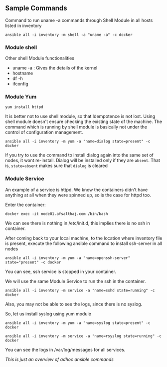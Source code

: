 ## Sample Commands

Command to run uname -a commands through Shell Module in all hosts listed in inventory
```
ansible all -i inventory -m shell -a "uname -a" -c docker

```

### Module shell

Other shell Module functionalities
* uname -a : Gives the details of the kernel
* hostname
* df -h
* ifconfig

### Module Yum
```
yum install httpd

```

It is better not to use shell module, so that Idempotence is not lost. Using shell module doesn't ensure checking the existing state of the machine. The command which is running by shell module is basically not under the control of configuration management.

```
ansible all -i inventory -m yum -a "name=dialog state=present" -c docker

```  

If you try to use the command to install dialog again into the same set of nodes, it wont re-install. Dialog will be installed only if they are `absent`. That is, `state=absent` makes sure that `dialog` is cleared

### Module Service

An example of a service is httpd. We know the containers didn't have anything at all when they were spinned up, so is the case for httpd too.

Enter the container:
```
docker exec -it node01.afsalthaj.com /bin/bash
```
We can see there is nothing in /etc/init.d, this implies there is no ssh in container.

After coming back to your local machine, to the location where inventory file is present, execute the following ansible command to install ssh-server in all nodes

```
ansible all -i inventory -m yum -a "name=openssh-server" state="present" -c docker
```

You can see, ssh service is stopped in your container.

We will use the same Module Service to run the ssh in the container.

```
ansible all -i inventory -m service -a "name=sshd state=running" -c docker
```

Also, you may not be able to see the logs, since there is no syslog.

So, let us install syslog using yum module

```
ansible all -i inventory -m yum -a "name=syslog state=present" -c docker

ansible all -i inventory -m service -a "name=rsyslog state=running" -c docker
```

You can see the logs in /var/log/messages for all services.

*This is just an overview of adhoc ansible commands*
